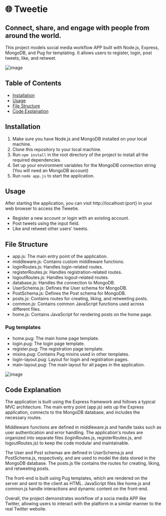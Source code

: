 # 🌐 Tweetie

## Connect, share, and engage with people from around the world.


This project models social media workflow APP built with Node.js, Express, MongoDB, and Pug for templating. It allows users to register, login, post tweets, like, and retweet.


![image](https://user-images.githubusercontent.com/105000155/233604721-03dbee93-7191-40a4-bcb9-9bf347c0c51f.png)







## Table of Contents

- [Installation](#installation)
- [Usage](#usage)
- [File Structure](#file-structure)
- [Code Explanation](#code-explanation)

## Installation

1. Make sure you have Node.js and MongoDB installed on your local machine.
2. Clone this repository to your local machine.
3. Run `npm install` in the root directory of the project to install all the required dependencies.
4. Set up your environment variables for the MongoDB connection string (You will need an MongoDB account)
5. Run `node app.js` to start the application.

## Usage

After starting the application, you can visit http://localhost:{port} in your web browser to access the Tweetie.

- Register a new account or login with an existing account.
- Post tweets using the input field.
- Like and retweet other users' tweets.

## File Structure

- app.js: The main entry point of the application.
- middleware.js: Contains custom middleware functions.
- loginRoutes.js: Handles login-related routes.
- registerRoutes.js: Handles registration-related routes.
- logoutRoutes.js: Handles logout-related routes.
- database.js: Handles the connection to MongoDB.
- UserSchema.js: Defines the User schema for MongoDB.
- PostSchema.js: Defines the Post schema for MongoDB.
- posts.js: Contains routes for creating, liking, and retweeting posts.
- common.js: Contains common JavaScript functions used across different files.
- home.js: Contains JavaScript for rendering posts on the home page.

### Pug templates

- home.pug: The main home page template.
- login.pug: The login page template.
- register.pug: The registration page template.
- mixins.pug: Contains Pug mixins used in other templates.
- login-layout.pug: Layout for login and registration pages.
- main-layout.pug: The main layout for all pages in the application.

![image](https://user-images.githubusercontent.com/105000155/233327268-4903020b-7739-42a6-bbf6-328f11a476fb.png)


## Code Explanation

The application is built using the Express framework and follows a typical MVC architecture. The main entry point (app.js) sets up the Express application, connects to the MongoDB database, and includes the necessary routes.

Middleware functions are defined in middleware.js and handle tasks such as user authentication and error handling. The application's routes are organized into separate files (loginRoutes.js, registerRoutes.js, and logoutRoutes.js) to keep the code modular and maintainable.

The User and Post schemas are defined in UserSchema.js and PostSchema.js, respectively, and are used to model the data stored in the MongoDB database. The posts.js file contains the routes for creating, liking, and retweeting posts.

The front-end is built using Pug templates, which are rendered on the server and sent to the client as HTML. JavaScript files like home.js and common.js handle interactions and dynamic content on the front-end.

Overall, the project demonstrates workflow of a socia media APP like Twitter, allowing users to interact with the platform in a similar manner to the real Twitter website.
